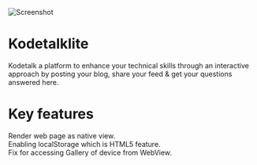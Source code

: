 ![Screenshot](https://www.kodetalk.com/resources/images/kodetalk_icon_180.png)
# Kodetalklite
Kodetalk a platform to enhance your technical skills through an interactive approach by posting your blog, share your feed &amp; get your questions answered here.

# Key features
Render web page as native view. <br/>
Enabling localStorage which is HTML5 feature. <br/>
Fix for accessing Gallery of device from WebView.
